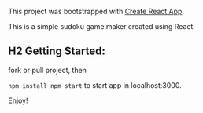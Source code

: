 This project was bootstrapped with [Create React App](https://github.com/facebook/create-react-app).

This is a simple sudoku game maker created using React.

## H2 Getting Started:

fork or pull project, then

`
    npm install
    npm start
`
to start app in localhost:3000.


Enjoy!

